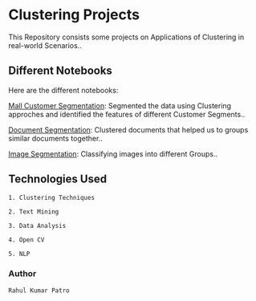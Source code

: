 # Clustering Projects

This Repository consists some projects on Applications of Clustering in real-world Scenarios..


## Different Notebooks

Here are the different notebooks:

[Mall Customer Segmentation](https://nbviewer.jupyter.org/github/Rahul1582/Clustering_Projects/blob/master/Customer%20Segmentation/Mall%20Customer%20Segmentation%20.ipynb): Segmented the data using Clustering approches and identified the features of different Customer Segments..

[Document Segmentation](https://nbviewer.jupyter.org/github/Rahul1582/Clustering_Projects/blob/master/Document%20Segmentation/Document%20Segmentation.ipynb): Clustered documents that helped us to  groups similar documents together..

[Image Segmentation](https://nbviewer.jupyter.org/github/Rahul1582/Clustering_Projects/blob/master/Image%20Segmentation/imgsegmentation.py): Classifying images into different Groups..



## Technologies Used 
```
1. Clustering Techniques

2. Text Mining

3. Data Analysis

4. Open CV

5. NLP
```


### Author 
```
Rahul Kumar Patro
```
